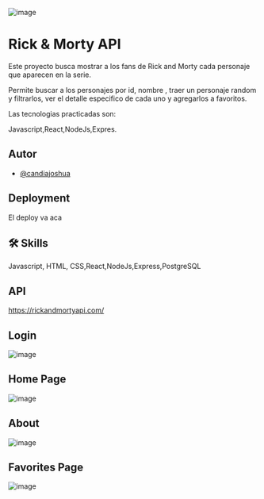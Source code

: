 ![image](https://github.com/JoshuaCandia/RickMorty-app/assets/99448044/cc8a40fb-60ba-411d-9ffc-1481c450f34e)


# Rick & Morty API

Este proyecto busca mostrar a los fans de Rick and Morty cada personaje que aparecen en la serie.

Permite buscar a los personajes por id, nombre , traer un personaje random y filtrarlos, ver el detalle especifico de cada uno y agregarlos a favoritos.

Las tecnologias practicadas son:

Javascript,React,NodeJs,Expres.

## Autor

- [@candiajoshua](https://www.linkedin.com/in/joshua-candia-a1617723a/)

## Deployment

El deploy va aca

## 🛠 Skills

Javascript, HTML, CSS,React,NodeJs,Express,PostgreSQL

## API

https://rickandmortyapi.com/

## Login
![image](https://github.com/JoshuaCandia/RickMorty-app/assets/99448044/905dc33b-91fb-43ba-83c7-9c23b1f1d009)

## Home Page
![image](https://github.com/JoshuaCandia/RickMorty-app/assets/99448044/5399ba50-4795-4842-b8c1-c30b27bebb78)

## About
![image](https://github.com/JoshuaCandia/HarryPotterApi/assets/99448044/642fc2bc-904b-4915-8351-ed665306b9a3)

## Favorites Page
![image](https://github.com/JoshuaCandia/HarryPotterApi/assets/99448044/6aefe7c2-4c1a-4e14-8477-eca16498e9c9)

